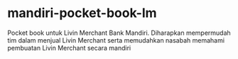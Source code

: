 # mandiri-pocket-book-lm
Pocket book untuk Livin Merchant Bank Mandiri. Diharapkan mempermudah tim dalam menjual Livin Merchant serta memudahkan nasabah memahami pembuatan Livin Merchant secara mandiri

